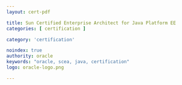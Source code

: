 ```yaml
---
layout: cert-pdf

title: Sun Certified Enterprise Architect for Java Platform EE
categories: [ certification ]

category: 'certification'

noindex: true
authority: oracle
keywords: "oracle, scea, java, certification"
logo: oracle-logo.png

---
```


